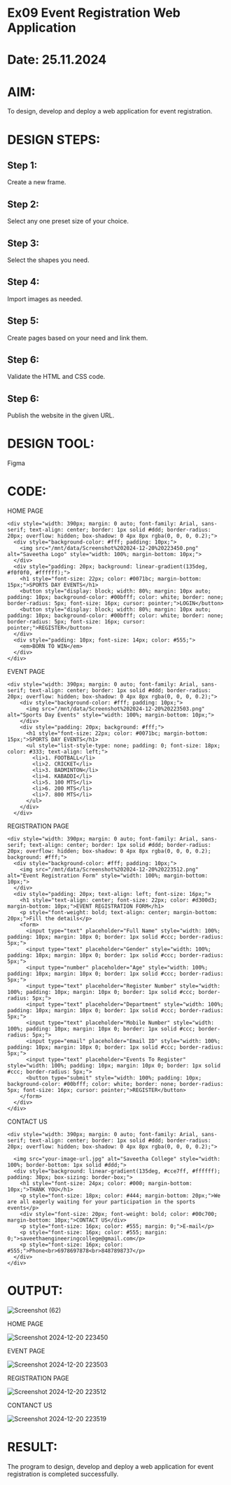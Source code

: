 # Ex09 Event Registration Web Application
# Date: 25.11.2024
# AIM:
To design, develop and deploy a web application for event registration.

# DESIGN STEPS:
## Step 1:
Create a new frame.

## Step 2:
Select any one preset size of your choice.

## Step 3:
Select the shapes you need.

## Step 4:
Import images as needed.

## Step 5:
Create pages based on your need and link them.

## Step 6:
Validate the HTML and CSS code.

## Step 6:
Publish the website in the given URL.

# DESIGN TOOL:
Figma

# CODE:
HOME PAGE
```
<div style="width: 390px; margin: 0 auto; font-family: Arial, sans-serif; text-align: center; border: 1px solid #ddd; border-radius: 20px; overflow: hidden; box-shadow: 0 4px 8px rgba(0, 0, 0, 0.2);">
  <div style="background-color: #fff; padding: 10px;">
    <img src="/mnt/data/Screenshot%202024-12-20%20223450.png" alt="Saveetha Logo" style="width: 100%; margin-bottom: 10px;">
  </div>
  <div style="padding: 20px; background: linear-gradient(135deg, #f0f0f0, #ffffff);">
    <h1 style="font-size: 22px; color: #0071bc; margin-bottom: 15px;">SPORTS DAY EVENTS</h1>
    <button style="display: block; width: 80%; margin: 10px auto; padding: 10px; background-color: #00bfff; color: white; border: none; border-radius: 5px; font-size: 16px; cursor: pointer;">LOGIN</button>
    <button style="display: block; width: 80%; margin: 10px auto; padding: 10px; background-color: #00bfff; color: white; border: none; border-radius: 5px; font-size: 16px; cursor: pointer;">REGISTER</button>
  </div>
  <div style="padding: 10px; font-size: 14px; color: #555;">
    <em>BORN TO WIN</em>
  </div>
</div>

```

EVENT PAGE
```
<div style="width: 390px; margin: 0 auto; font-family: Arial, sans-serif; text-align: center; border: 1px solid #ddd; border-radius: 20px; overflow: hidden; box-shadow: 0 4px 8px rgba(0, 0, 0, 0.2);">
    <div style="background-color: #fff; padding: 10px;">
      <img src="/mnt/data/Screenshot%202024-12-20%20223503.png" alt="Sports Day Events" style="width: 100%; margin-bottom: 10px;">
    </div>
    <div style="padding: 20px; background: #fff;">
      <h1 style="font-size: 22px; color: #0071bc; margin-bottom: 15px;">SPORTS DAY EVENTS</h1>
      <ul style="list-style-type: none; padding: 0; font-size: 18px; color: #333; text-align: left;">
        <li>1. FOOTBALL</li>
        <li>2. CRICKET</li>
        <li>3. BADMINTON</li>
        <li>4. KABADDI</li>
        <li>5. 100 MTS</li>
        <li>6. 200 MTS</li>
        <li>7. 800 MTS</li>
      </ul>
    </div>
  </div>
```

REGISTRATION PAGE
```
<div style="width: 390px; margin: 0 auto; font-family: Arial, sans-serif; text-align: center; border: 1px solid #ddd; border-radius: 20px; overflow: hidden; box-shadow: 0 4px 8px rgba(0, 0, 0, 0.2); background: #fff;">
  <div style="background-color: #fff; padding: 10px;">
    <img src="/mnt/data/Screenshot%202024-12-20%20223512.png" alt="Event Registration Form" style="width: 100%; margin-bottom: 10px;">
  </div>
  <div style="padding: 20px; text-align: left; font-size: 16px;">
    <h1 style="text-align: center; font-size: 22px; color: #d300d3; margin-bottom: 10px;">EVENT REGISTRATION FORM</h1>
    <p style="font-weight: bold; text-align: center; margin-bottom: 20px;">Fill the details</p>
    <form>
      <input type="text" placeholder="Full Name" style="width: 100%; padding: 10px; margin: 10px 0; border: 1px solid #ccc; border-radius: 5px;">
      <input type="text" placeholder="Gender" style="width: 100%; padding: 10px; margin: 10px 0; border: 1px solid #ccc; border-radius: 5px;">
      <input type="number" placeholder="Age" style="width: 100%; padding: 10px; margin: 10px 0; border: 1px solid #ccc; border-radius: 5px;">
      <input type="text" placeholder="Register Number" style="width: 100%; padding: 10px; margin: 10px 0; border: 1px solid #ccc; border-radius: 5px;">
      <input type="text" placeholder="Department" style="width: 100%; padding: 10px; margin: 10px 0; border: 1px solid #ccc; border-radius: 5px;">
      <input type="text" placeholder="Mobile Number" style="width: 100%; padding: 10px; margin: 10px 0; border: 1px solid #ccc; border-radius: 5px;">
      <input type="email" placeholder="Email ID" style="width: 100%; padding: 10px; margin: 10px 0; border: 1px solid #ccc; border-radius: 5px;">
      <input type="text" placeholder="Events To Register" style="width: 100%; padding: 10px; margin: 10px 0; border: 1px solid #ccc; border-radius: 5px;">
      <button type="submit" style="width: 100%; padding: 10px; background-color: #00bfff; color: white; border: none; border-radius: 5px; font-size: 16px; cursor: pointer;">REGISTER</button>
    </form>
  </div>
</div>
```

CONTACT US 
```
<div style="width: 390px; margin: 0 auto; font-family: Arial, sans-serif; text-align: center; border: 1px solid #ddd; border-radius: 20px; overflow: hidden; box-shadow: 0 4px 8px rgba(0, 0, 0, 0.2);">

  <img src="your-image-url.jpg" alt="Saveetha College" style="width: 100%; border-bottom: 1px solid #ddd;">
  <div style="background: linear-gradient(135deg, #cce7ff, #ffffff); padding: 30px; box-sizing: border-box;">
    <h1 style="font-size: 24px; color: #000; margin-bottom: 10px;">THANK YOU</h1>
    <p style="font-size: 18px; color: #444; margin-bottom: 20px;">We are all eagerly waiting for your participation in the sports events</p>
    <div style="font-size: 20px; font-weight: bold; color: #00c700; margin-bottom: 10px;">CONTACT US</div>
    <p style="font-size: 16px; color: #555; margin: 0;">E-mail</p>
    <p style="font-size: 16px; color: #555; margin: 0;">saveethaengineeringcollege@gmail.com</p>
    <p style="font-size: 16px; color: #555;">Phone<br>6978697878<br>8487898737</p>
  </div>
</div>
```

# OUTPUT:

![Screenshot (62)](https://github.com/user-attachments/assets/6c2ada02-81b1-4702-9776-8c30962e7174)


HOME PAGE

![Screenshot 2024-12-20 223450](https://github.com/user-attachments/assets/a5589a65-36b7-43b4-b63f-4d3e136719d6)

EVENT PAGE

![Screenshot 2024-12-20 223503](https://github.com/user-attachments/assets/24565f0b-c6d6-4b54-99db-82c966b489af)

REGISTRATION PAGE

![Screenshot 2024-12-20 223512](https://github.com/user-attachments/assets/00d4719a-1b29-43f5-a344-9654c87b18d8)


CONTANCT US

![Screenshot 2024-12-20 223519](https://github.com/user-attachments/assets/8025cf03-6c60-476b-8344-f510f88d8313)









# RESULT:
The program to design, develop and deploy a web application for event registration is completed successfully.
